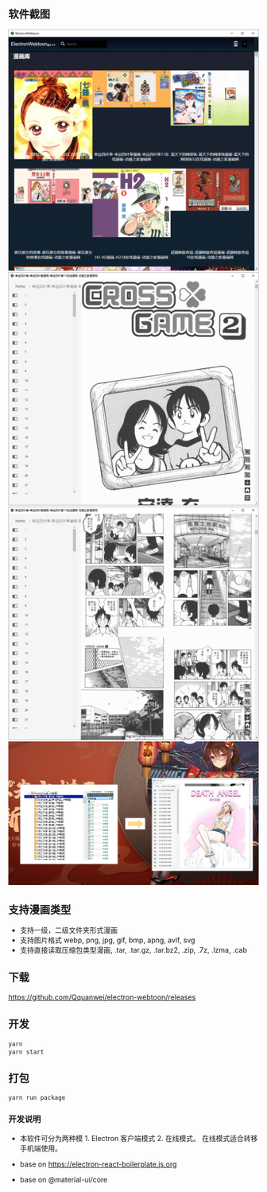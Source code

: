 ## 软件截图

![](/screenshots/homepage.png?raw=true)
![](/screenshots/two.png?raw=true)
![](/screenshots/three.png?raw=true)
![](/screenshots/underthehood.png?raw=true)

## 支持漫画类型

- 支持一级，二级文件夹形式漫画
- 支持图片格式 webp, png, jpg, gif, bmp, apng, avif, svg
- 支持直接读取压缩包类型漫画, .tar, .tar.gz, .tar.bz2, .zip, .7z, .lzma, .cab

## 下载

https://github.com/Qquanwei/electron-webtoon/releases

## 开发

```
yarn
yarn start
```

## 打包

```
yarn run package
```

### 开发说明

- 本软件可分为两种模 1. Electron 客户端模式 2. 在线模式。 在线模式适合转移手机端使用。

- base on https://electron-react-boilerplate.js.org
- base on @material-ui/core
